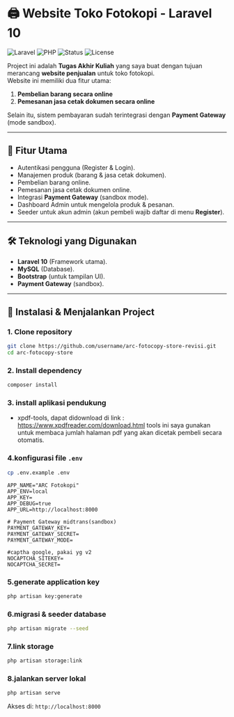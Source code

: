 # 🖨️ Website Toko Fotokopi - Laravel 10  

![Laravel](https://img.shields.io/badge/Laravel-10.x-red?logo=laravel&logoColor=white)
![PHP](https://img.shields.io/badge/PHP->=8.1-777BB4?logo=php&logoColor=white)
![Status](https://img.shields.io/badge/Status-Academic%20Project-blue)
![License](https://img.shields.io/badge/License-MIT-green)

Project ini adalah **Tugas Akhir Kuliah** yang saya buat dengan tujuan merancang **website penjualan** untuk toko fotokopi.  
Website ini memiliki dua fitur utama:
1. **Pembelian barang secara online**  
2. **Pemesanan jasa cetak dokumen secara online**

Selain itu, sistem pembayaran sudah terintegrasi dengan **Payment Gateway** (mode sandbox).

---

## 🚀 Fitur Utama
- Autentikasi pengguna (Register & Login).
- Manajemen produk (barang & jasa cetak dokumen).
- Pembelian barang online.
- Pemesanan jasa cetak dokumen online.
- Integrasi **Payment Gateway** (sandbox mode).
- Dashboard Admin untuk mengelola produk & pesanan.
- Seeder untuk akun admin (akun pembeli wajib daftar di menu **Register**).

---

## 🛠️ Teknologi yang Digunakan
- **Laravel 10** (Framework utama).
- **MySQL** (Database).
- **Bootstrap** (untuk tampilan UI).
- **Payment Gateway** (sandbox).

---

## 📂 Instalasi & Menjalankan Project

### 1. Clone repository
```bash
git clone https://github.com/username/arc-fotocopy-store-revisi.git
cd arc-fotocopy-store
```
### 2. Install dependency
```bash
composer install
```
### 3. install aplikasi pendukung
- xpdf-tools, dapat didownload di link : https://www.xpdfreader.com/download.html
tools ini saya gunakan untuk membaca jumlah halaman pdf yang akan dicetak pembeli secara otomatis.
### 4.konfigurasi file `.env`
```bash
cp .env.example .env
```

```env
APP_NAME="ARC Fotokopi"
APP_ENV=local
APP_KEY=
APP_DEBUG=true
APP_URL=http://localhost:8000

# Payment Gateway midtrans(sandbox)
PAYMENT_GATEWAY_KEY=
PAYMENT_GATEWAY_SECRET=
PAYMENT_GATEWAY_MODE=

#captha google, pakai yg v2
NOCAPTCHA_SITEKEY=
NOCAPTCHA_SECRET=
```

### 5.generate application key
```bash
php artisan key:generate
```

### 6.migrasi & seeder database
```bash
php artisan migrate --seed
```

### 7.link storage
```bash
php artisan storage:link
```

### 8.jalankan server lokal
```bash
php artisan serve
```

Akses di: `http://localhost:8000`
